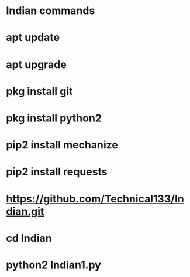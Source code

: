 # Indian commands

# apt update
# apt upgrade
# pkg install git
# pkg install python2
# pip2 install mechanize
# pip2 install requests

# https://github.com/Technical133/Indian.git
# cd Indian
# python2 Indian1.py
